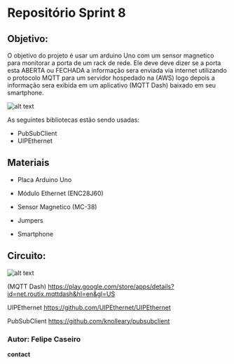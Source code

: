 # Repositório Sprint 8

## **Objetivo:**

O objetivo do projeto é usar um arduino Uno com um sensor magnetico para monitorar a porta de um rack de rede. Ele deve deve dizer se a porta esta ABERTA ou FECHADA a informação sera enviada via internet utilizando o protocolo MQTT para um servidor hospedado na (AWS) logo depois a informação sera exibida em um aplicativo (MQTT Dash) baixado em seu smartphone.

![alt text](https://camo.githubusercontent.com/7beef2d4780d87a603d7de49b2da0467c8537dff96575b628a04bd4010ebb1cc/68747470733a2f2f692e696d6775722e636f6d2f4d576870586b562e706e67)

As seguintes bibliotecas estão sendo usadas:

* PubSubClient
* UIPEthernet

## **Materiais**

* Placa Arduino Uno

* Módulo Ethernet (ENC28J60)

* Sensor Magnetico (MC-38)

* Jumpers

* Smartphone

## **Circuito:**

![alt text](https://user-images.githubusercontent.com/78046298/106600827-b0484680-6539-11eb-8e03-3ae240c8656e.png)

(MQTT Dash) https://play.google.com/store/apps/details?id=net.routix.mqttdash&hl=en&gl=US

UIPEthernet https://github.com/UIPEthernet/UIPEthernet

PubSubClient https://github.com/knolleary/pubsubclient

### Autor: Felipe Caseiro

**contact**
